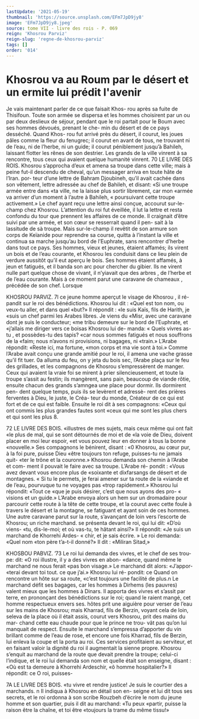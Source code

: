 ```yaml
---
lastUpdate: '2021-05-19'
thumbnail: 'https://source.unsplash.com/EFm7JpD9jy8'
image: 'EFm7JpD9jy8.jpeg'
source: tome VII - livre des rois - P. 069
reign: 'Khosrou Parviz'
reign-slug: 'regne-de-khosrou-parviz'
tags: []
order: '014'
---
```


# Khosrou va au Roum par le désert et un ermite lui prédit l'avenir

Je vais maintenant parler de ce que faisait Khos- rou après sa fuite de Thisifoun. Toute son armée se dispersa et les hommes choisirent par un ou par deux deslieux de séjour, pendant que le roi partait pour
le Boum avec ses hommes dévoués, prenant le che- min du désert et de ce pays desséché. Quand Khos-
rou fut arrivé près du désert, il courut, les joues pâles comme la fleur du fenugrec; il courut en avant de tous, ne trouvant ni de l’eau, ni de l’herbe, ni
un guide; il courut péniblement jusqu’à Bahileh, laissant flotter les rênes de son destrier. Les grands de la ville vinrent à sa rencontre, tous ceux qui avaient quelque humanité vinrent.
70 LE LIVRE DES ROIS.
Khosrou s’approcha d’eux et amena sa troupe dans
cette ville; mais à peine fut-il descendu de cheval, qu’un messager arriva en toute hâte de l’Iran. por-
teur d’une lettre de Bahram Djoubineh, qu’il avait cachée dans son vêtement, lettre adressée au chef de Bahileh, et disant: «Si une troupe armée entre dans «ta ville, ne la laisse plus sortir librement, car mon «armée va arriver d’un moment à l’autre à Bahileh,
« poursuivant cette troupe activement.» Le chef ayant reçu une lettre ainsi conçue, accourut sur-le-champ chez Khosrou. L’attention du roi fut éveillée, il lut
la lettre et resta confondu du tour que prennent les affaires de ce monde. Il craignait d’être suivi par
une armée, et son cœur se resserrait quand il pen- sait à la lassitude de sà troupe.
Mais sur-le-champ il revêtit de son armure son corps de Keïanide pour reprendre sa course, quitta
à l’instant la ville et continua sa marche jusqu’au
bord de l’Euphrate, sans rencontrer d’herbe dans
tout ce pays. Ses hommes, vieux et jeunes, étaient affamés; ils virent un bois et de l’eau courante, et Khosrou les conduisit dans ce lieu plein de verdure aussitôt qu’il eut aperçu le bois. Ses hommes étaient
affamés, à jeun et fatigués, et il banda son arc pour chercher du gibier. Ils ne virent nulle part quelque chose de vivant, il n’yiavait que des arbres , de l’herbe
et de l’eau courante. Mais à ce moment parut une caravane de chameaux , précédée de son chef. Lorsque

KHOSROU PARVlZ. 7l ce jeune homme aperçut le visage de Khosrou , il ré-
pandit sur le roi des bénédictions. Khosrou lui dit : «Quel est ton nom, ou veux-tu aller, et dans quel «but?» Il répondit : «le suis Kaïs, fils de Harith, je
«suis un chef parmi les Arabes libres. Je viens du «Misr, avec une caravane dont je suis le conducteur; «me tribu demeure sur le bord de l’Euphrate, et «j’allais me diriger vers ce boisas Khosrou lui de- manda: « Quels vivres as-tu , et possèdes-tu des tapis? «car nous sommes fatigués et nous souffrons de la «faim; nous n’avons ni provisions, ni bagages, ni «train.» L’Arabe répondit: «Reste ici, ma fortune,
«mon corps et ma vie sont à toi.»
Comme l’Arabe avait conçu une grande amitié
pour le roi, il amena une vache grasse qu’il fit tuer. 0a alluma du feu, on y jeta du bois sec, l’Arabe plaça sur le feu des grillades, et les compagnons de Khosrou s’empressèrent de manger. Ceux qui avaient
la vraie foi se mirent à prier silencieusement, et toute la troupe s’assit au festin; ils mangèrent, sans pain, beaucoup de viande rôtie, ensuite chacun des grands s’amngea une place pour dormir. Ils dormirent pen- dent quelque temps, puis ils se levèrent et adressè- rent des prières ferventes à Dieu, le juste, le Créa- teur du monde, Créateur de ce qui est fort et de ce qui est faible. Ensuite le roi dit à ses compagnons: «Ceux qui ont commis les plus grandes fautes sont
«ceux qui me sont les plus chers et qui sont les plus 8.

72 LE LIVRE DES BOIS.
«illustres de mes sujets, mais ceux même qui ont fait
«le plus de mal, qui se sont détournés de moi et de
«la voie de Dieu, doivent placer en moi leur espoir, «et vous pouvez leur en donner à tous la bonne «nouvelle.» Ses compagnons le bénirent, disant :
«0 Khosrou, au cœur pur, à la foi pure, puisse Dieu «être toujours ton refuge, puisses-tu ne jamais quit- «ter le trône et la couronne.»
Khosrou demanda son chemin à l’Arabe et com-
ment il pouvait le faire avec sa troupe. L’Arabe ré-
pondit : «Vous avez devant vous encore plus de «soixante et dixfarsangs de désert et de montagnes.
« Si tu le permets, je ferai amener sur ta route de la «viande et de l’eau, pourvuque tu ne voyages pas «trop rapidement.» Khosrou lui répondit: «Tout ce
«que je puis désirer, c’est que nous ayons des pro-
« visions et un guide.» L’Arabe envoya alors un hem
sur un dromadaire pour parcourir cette route à la
tête de cette troupe, et la courut avec cette foule à travers le désert et la montagne, se fatiguant
et ayant soin de ces hommes.
Une autre caravane parut sur la route, s’avançant
de loin vers l’escorte de Khosrou; un riche marchand. se présenta devant le roi, qui lui dit: «D’où viens-
«tu, dis-le-moi; et où vas-tu, te hâtant ainsi?» Il répondit: «Je suis un marchand de Khorrehi Ardes- « chir, et je sais écrire. » Le roi demanda: «Quel nom «ton père t’a-t-il donné?» Il dit : «Miliran Sitad,»

KHOSBOU PABVlZ. ’73
Le roi lui demanda des vivres, et le chef de ses trou-
pe: dit: «O roi illustre, il y a des vivres en abon- «dance, quand même le marchand ne nous ferait «pas bon visage.» Le marchand dit alors: «J’appor-
«terai devant toi tout. ce que j’ai.» Khosrou lui ré-
pondit: ce Quand on rencontre un hôte sur sa route, «c’est toujours une facilité de plus.n
Le marchand défit ses bagages, car les hommes à Dirhems (les pauvres) valent mieux que les hommes à Dinars. Il apporta des vivres et s’assit par terre,
en prononçant des bénédictions sur le roi; quand le
raient mangé, cet homme respectueux envers ses. hôtes prit une aiguière pour verser de l’eau sur les mains de Khosrou; mais Kharrad, fils de Berzin, voyant cela de loin, seleva de la place où il était assis, courut vers Khosrou, prit des mains du mar- chand cette eau chaude pour que le prince ne trou- vât pas qu’on lui manquait de respect. Ensuite le marchand s’empressa d’apporter du vin brillant
comme de l’eau de rose, et encore une fois Kharrad, fils de Berzin, lui enleva la coupe et la porta au roi. Ces services profitaient au serviteur, et en faisant valoir la dignité du roi il augmentait la sienne propre.
Khosrou s’enquit au marchand de la route que devait prendre la troupe; celui-ci l’indique, et le roi lui demanda son nom et quelle était son enseigne, disant : «Où est ta demeure à Khorrehi Ardeschir, «ô homme hospitalier?» ll répondit: ce O roi, puisses-

7A LE LIVRE DES BOIS.
«tu vivre et rendre justice! Je suis le courtier des a marchands. n Il indiqua à Khosrou en détail son en- seigne et lui dit tous ses secrets, et le roi ordonna à son scribe Rouzbeh d’écrire le nom du jeune homme
et son quartier, puis il dit au marchand: «Tu peux «partir, puisse la raison être la chaîne, et toi être «toujours la trame du même tissu!»
